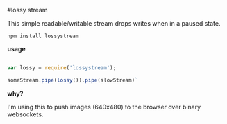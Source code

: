 #lossy stream

This simple readable/writable stream drops writes when in a paused state.

`npm install lossystream`

__usage__

 ```javascript

var lossy = require('lossystream');

someStream.pipe(lossy()).pipe(slowStream)`

```

__why?__

I'm using this to push images (640x480) to the browser over binary websockets.